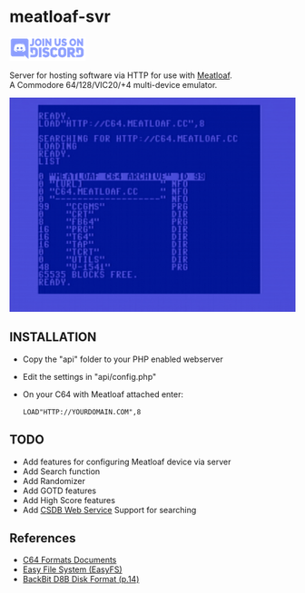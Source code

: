 # meatloaf-svr

[![discord chat](docs/discord.sm.png)](https://discord.gg/FwJUe8kQpS)

Server for hosting software via HTTP for use with [Meatloaf](https://github.com/idolpx/meatloaf).<br/>
A Commodore 64/128/VIC20/+4 multi-device emulator.<br/>

![LOAD_HTTP](docs/meatloaf64-svr.png)

## INSTALLATION

* Copy the "api" folder to your PHP enabled webserver
* Edit the settings in "api/config.php"
* On your C64  with Meatloaf attached enter:
  
  ``` CBMDOS
  LOAD"HTTP://YOURDOMAIN.COM",8 
  ```

## TODO

* Add features for configuring Meatloaf device via server
* Add Search function
* Add Randomizer
* Add GOTD features
* Add High Score features
* Add [CSDB Web Service](https://csdb.dk/webservice/) Support for searching

## References

* [C64 Formats Documents](https://ist.uwaterloo.ca/~schepers/formats.html)
* [Easy File System (EasyFS)](https://skoe.de/easyflash/files/devdocs/EasyFlash-AppSupport.pdf)
* [BackBit D8B Disk Format (p.14)](https://backbit.io/downloads/Docs/BackBit%20Cartridge%20Documentation.pdf?page=14)
  